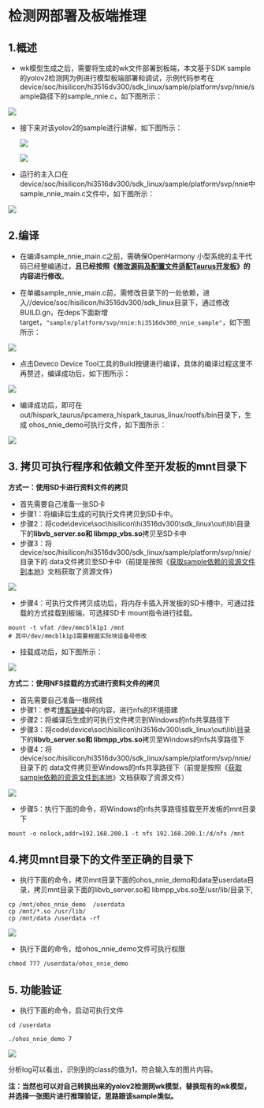 # 检测网部署及板端推理

## 1.概述

* wk模型生成之后，需要将生成的wk文件部署到板端，本文基于SDK sample的yolov2检测网为例进行模型板端部署和调试，示例代码参考在device/soc/hisilicon/hi3516dv300/sdk_linux/sample/platform/svp/nnie/sample路径下的sample_nnie.c，如下图所示：

![](./figures/hispark_taurus_nnie_sample/147sample_nnie%E7%9A%84%E6%A3%80%E6%B5%8B%E7%BD%91.png)

* 接下来对该yolov2的sample进行讲解，如下图所示：

  ![](./figures/hispark_taurus_nnie_sample/081%E5%88%86%E6%9E%90%E4%BB%A3%E7%A0%81.png)

  ![](./figures/hispark_taurus_nnie_sample/082%E5%88%86%E6%9E%90%E4%BB%A3%E7%A0%812.png)

* 运行的主入口在device/soc/hisilicon/hi3516dv300/sdk_linux/sample/platform/svp/nnie中sample_nnie_main.c文件中，如下图所示：

![](./figures/hispark_taurus_nnie_sample/148sample_nnie_main%E7%9A%84%E6%A3%80%E6%B5%8B.png)

## 2.编译

* 在编译sample_nnie_main.c之前，需确保OpenHarmony 小型系统的主干代码已经整编通过，**且已经按照《[修改源码及配置文件适配Taurus开发板](2.2.1.%E4%BF%AE%E6%94%B9%E6%BA%90%E7%A0%81%E5%8F%8A%E9%85%8D%E7%BD%AE%E6%96%87%E4%BB%B6%E9%80%82%E9%85%8DTaurus%E5%BC%80%E5%8F%91%E6%9D%BF.md)》的内容进行修改**。

* 在单编sample_nnie_main.c前，需修改目录下的一处依赖，进入//device/soc/hisilicon/hi3516dv300/sdk_linux目录下，通过修改BUILD.gn，在deps下面新增target，``"sample/platform/svp/nnie:hi3516dv300_nnie_sample"``，如下图所示：

![](./figures/hispark_taurus_nnie_sample/144sample_nnie%E7%9A%84buildgn%E4%BF%AE%E6%94%B9.png)

* 点击Deveco Device Tool工具的Build按键进行编译，具体的编译过程这里不再赘述，编译成功后，如下图所示：

![](./figures/hispark_taurus_helloworld_sample/0002-build%20success.png)

* 编译成功后，即可在out/hispark_taurus/ipcamera_hispark_taurus_linux/rootfs/bin目录下，生成 ohos_nnie_demo可执行文件，如下图所示：

![](./figures/hispark_taurus_nnie_sample/146%E7%94%9F%E6%88%90nnie%E7%9A%84%E5%8F%AF%E6%89%A7%E8%A1%8C%E7%A8%8B%E5%BA%8F.png)

## 3. 拷贝可执行程序和依赖文件至开发板的mnt目录下

**方式一：使用SD卡进行资料文件的拷贝**

* 首先需要自己准备一张SD卡
* 步骤1：将编译后生成的可执行文件拷贝到SD卡中。
* 步骤2：将code\device\soc\hisilicon\hi3516dv300\sdk_linux\out\lib\目录下的**libvb_server.so和 libmpp_vbs.so**拷贝至SD卡中
* 步骤3：将device/soc/hisilicon/hi3516dv300/sdk_linux/sample/platform/svp/nnie/目录下的 data文件拷贝至SD卡中（前提是按照《[获取sample依赖的资源文件到本地](6.2.%E8%8E%B7%E5%8F%96sample%E4%BE%9D%E8%B5%96%E7%9A%84%E8%B5%84%E6%BA%90%E6%96%87%E4%BB%B6%E5%88%B0%E6%9C%AC%E5%9C%B0.md)》文档获取了资源文件）

![](./figures/hispark_taurus_nnie_sample/135%E5%A4%8D%E5%88%B6nnie%E4%BE%9D%E8%B5%96%E6%96%87%E4%BB%B6%E8%87%B3SD%E5%8D%A1.png)

* 步骤4：可执行文件拷贝成功后，将内存卡插入开发板的SD卡槽中，可通过挂载的方式挂载到板端，可选择SD卡 mount指令进行挂载。

```shell
mount -t vfat /dev/mmcblk1p1 /mnt
# 其中/dev/mmcblk1p1需要根据实际块设备号修改
```

* 挂载成功后，如下图所示：

![](./figures/hispark_taurus_nnie_sample/136%E6%8C%82%E8%BD%BDnnie%E4%BE%9D%E8%B5%96%E7%9A%84%E6%96%87%E4%BB%B6%E8%87%B3%E5%BC%80%E5%8F%91%E6%9D%BF%E7%9A%84mnt.png)

**方式二：使用NFS挂载的方式进行资料文件的拷贝**

* 首先需要自己准备一根网线
* 步骤1：参考[博客链接](https://blog.csdn.net/Wu_GuiMing/article/details/115872995?spm=1001.2014.3001.5501)中的内容，进行nfs的环境搭建
* 步骤2：将编译后生成的可执行文件拷贝到Windows的nfs共享路径下
* 步骤3：将code\device\soc\hisilicon\hi3516dv300\sdk_linux\out\lib\目录下的**libvb_server.so和 libmpp_vbs.so**拷贝至Windows的nfs共享路径下
* 步骤4：将device/soc/hisilicon/hi3516dv300/sdk_linux/sample/platform/svp/nnie/目录下的 data文件拷贝至Windows的nfs共享路径下（前提是按照《[获取sample依赖的资源文件到本地](6.2.%E8%8E%B7%E5%8F%96sample%E4%BE%9D%E8%B5%96%E7%9A%84%E8%B5%84%E6%BA%90%E6%96%87%E4%BB%B6%E5%88%B0%E6%9C%AC%E5%9C%B0.md)》文档获取了资源文件）

![](./figures/hispark_taurus_nnie_sample/134%E5%A4%8D%E5%88%B6nnie%E7%9A%84%E4%BE%9D%E8%B5%96%E6%96%87%E4%BB%B6%E8%87%B3nfs.png)

* 步骤5：执行下面的命令，将Windows的nfs共享路径挂载至开发板的mnt目录下

```
mount -o nolock,addr=192.168.200.1 -t nfs 192.168.200.1:/d/nfs /mnt
```

## 4.拷贝mnt目录下的文件至正确的目录下

* 执行下面的命令，拷贝mnt目录下面的ohos_nnie_demo和data至userdata目录，拷贝mnt目录下面的libvb_server.so和 libmpp_vbs.so至/usr/lib/目录下,

```
cp /mnt/ohos_nnie_demo  /userdata
cp /mnt/*.so /usr/lib/
cp /mnt/data /userdata -rf
```

![](./figures/hispark_taurus_nnie_sample/13%E5%A4%8D%E5%88%B6mnt%E4%B8%AD%E7%9A%84%E4%BE%9D%E8%B5%96%E6%96%87%E4%BB%B6%E8%87%B3userdate%E7%9B%AE%E5%BD%95.png)

* 执行下面的命令，给ohos_nnie_demo文件可执行权限

```
chmod 777 /userdata/ohos_nnie_demo
```

## 5. 功能验证

* 执行下面的命令，启动可执行文件

```
cd /userdata

./ohos_nnie_demo 7
```

![](./figures/hispark_taurus_nnie_sample/139%E6%89%A7%E8%A1%8C%E5%8F%AF%E6%89%A7%E8%A1%8C%E7%A8%8B%E5%BA%8FYOLOV2.png)

分析log可以看出，识别到的class的值为1，符合输入车的图片内容。

**注：当然也可以对自己转换出来的yolov2检测网wk模型，替换现有的wk模型，并选择一张图片进行推理验证，思路跟该sample类似。**


